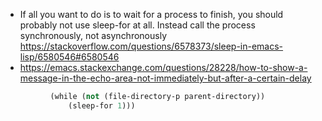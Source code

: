 - If all you want to do is to wait for a process to finish, you should probably not use sleep-for at all. Instead call the process synchronously, not asynchronously https://stackoverflow.com/questions/6578373/sleep-in-emacs-lisp/6580546#6580546
- https://emacs.stackexchange.com/questions/28228/how-to-show-a-message-in-the-echo-area-not-immediately-but-after-a-certain-delay

```lisp
          (while (not (file-directory-p parent-directory))
              (sleep-for 1)))
```